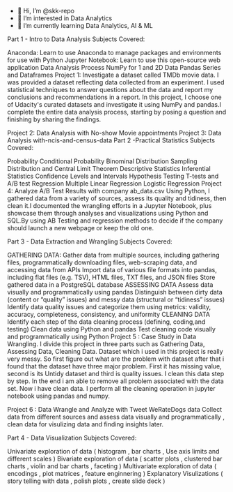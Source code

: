 - 👋 Hi, I’m @skk-repo
- 👀 I’m interested in Data Analytics
- 🌱 I’m currently learning Data Analytics, AI & ML

Part 1 - Intro to Data Analysis
Subjects Covered:

Anaconda: Learn to use Anaconda to manage packages and environments for use with Python
Jupyter Notebook: Learn to use this open-source web application
Data Analysis Process
NumPy for 1 and 2D Data
Pandas Series and Dataframes
Project 1: Investigate a dataset called TMDb movie data.
I was provided a dataset reflecting data collected from an experiment. I used statistical techniques to answer questions about the data and report my conclusions and recommendations in a report. In this project, I choose one of Udacity's curated datasets and investigate it using NumPy and pandas.I complete the entire data analysis process, starting by posing a question and finishing by sharing the findings.

Project 2: Data Analysis with No-show Movie appointments
Project 3: Data Analysis with-ncis-and-census-data
Part 2 -Practical Statistics
Subjects Covered:

Probability
Conditional Probability
Binominal Distribution
Sampling Distribution and Central Limit Theorem
Descriptive Statistics
Inferential Statistics
Confidence Levels and Intervals
Hypothesis Testing
T-tests and A/B test
Regression
Multiple Linear Regression
Logistic Regression
Project 4: Analyze A/B Test Results with company ab_data.csv
Using Python, I gathered data from a variety of sources, assess its quality and tidiness, then clean it.I documented the wrangling efforts in a Jupyter Notebook, plus showcase them through analyses and visualizations using Python and SQL.By using AB Testing and regression methods to decide if the company should launch a new webpage or keep the old one.

Part 3 - Data Extraction and Wrangling
Subjects Covered:

GATHERING DATA:
Gather data from multiple sources, including gathering files, programmatically downloading files, web-scraping data, and accessing data from APIs
Import data of various file formats into pandas, including flat files (e.g. TSV), HTML files, TXT files, and JSON files
Store gathered data in a PostgreSQL database
ASSESSING DATA
Assess data visually and programmatically using pandas
Distinguish between dirty data (content or “quality” issues) and messy data (structural or “tidiness” issues)
Identify data quality issues and categorize them using metrics: validity, accuracy, completeness, consistency, and uniformity
CLEANING DATA
Identify each step of the data cleaning process (defining, coding,and testing)
Clean data using Python and pandas
Test cleaning code visually and programmatically using Python
Project 5 : Case Study in Data Wrangling.
I divide this project in three parts such as Gathering Data, Assessing Data, Cleaning Data. Dataset which i used in this project is really very messy. So first figure out what are the problem with dataset after that i found that the dataset have three major problem. First it has missing value, second is its Untidy dataset and third is quality issues. I clean this data step by step. In the end i am able to remove all problem associated with the data set. Now i have clean data. I perform all the cleaning operation in jupyter notebook using pandas and numpy.

Project 6 : Data Wrangle and Analyze with Tweet WeRateDogs data
Collect data from different sources and assess data visually and programmatically , clean data for visulizing data and finding insights later.

Part 4 - Data Visualization
Subjects Covered:

Univariate exploration of data ( histogram , bar charts , Use axis limits and different scales )
Bivariate exploration of data ( scatter plots , clustered bar charts , violin and bar charts , faceting )
Multivariate exploration of data ( encodings , plot matrices , feature enginnering )
Explanatory Visulizations ( story telling with data , polish plots , create slide deck )
